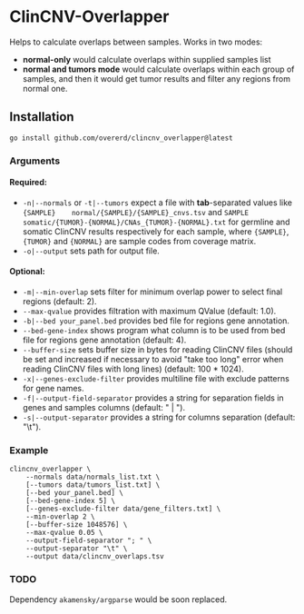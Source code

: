 # ClinCNV-Overlapper

Helps to calculate overlaps between samples. Works in two modes:

* **normal-only** would calculate overlaps within supplied samples list
* **normal and tumors mode** would calculate overlaps within each group of samples, and then it would get tumor results and filter any regions from normal one.

## Installation

```shell
go install github.com/overerd/clincnv_overlapper@latest
```

### Arguments

#### Required:
* `-n|--normals` or `-t|--tumors` expect a file with **tab**-separated values like `{SAMPLE}	normal/{SAMPLE}/{SAMPLE}_cnvs.tsv` and `SAMPLE	somatic/{TUMOR}-{NORMAL}/CNAs_{TUMOR}-{NORMAL}.txt` for germline and somatic ClinCNV results respectively for each sample, where `{SAMPLE}`, `{TUMOR}` and `{NORMAL}` are sample codes from coverage matrix. 
* `-o|--output` sets path for output file.

#### Optional:
* `-m|--min-overlap` sets filter for minimum overlap power to select final regions (default: 2).
* `--max-qvalue` provides filtration with maximum QValue (default: 1.0).
* `-b|--bed your_panel.bed` provides bed file for regions gene annotation.
* `--bed-gene-index` shows program what column is to be used from bed file for regions gene annotation (default: 4).
* `--buffer-size` sets buffer size in bytes for reading ClinCNV files (should be set and increased if necessary to avoid "take too long" error when reading ClinCNV files with long lines) (default: 100 * 1024).
* `-x|--genes-exclude-filter` provides multiline file with exclude patterns for gene names.
* `-f|--output-field-separator` provides a string for separation fields in genes and samples columns (default: " | ").
* `-s|--output-separator` provides a string for columns separation (default: "\t").

### Example

```shell
clincnv_overlapper \
    --normals data/normals_list.txt \
    [--tumors data/tumors_list.txt] \
    [--bed your_panel.bed] \
    [--bed-gene-index 5] \
    [--genes-exclude-filter data/gene_filters.txt] \
    --min-overlap 2 \
    [--buffer-size 1048576] \
    --max-qvalue 0.05 \
    --output-field-separator "; " \
    --output-separator "\t" \
    --output data/clincnv_overlaps.tsv
```

### TODO
Dependency `akamensky/argparse` would be soon replaced.